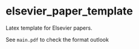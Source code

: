 # elsevier_paper_template
Latex template for Elsevier papers.

See `main.pdf` to check the format outlook
